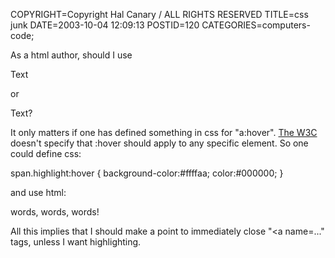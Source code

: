 COPYRIGHT=Copyright Hal Canary / ALL RIGHTS RESERVED
TITLE=css junk
DATE=2003-10-04 12:09:13
POSTID=120
CATEGORIES=computers-code;

As a html author, should I use

<a name="bleg">Text</a>

or

<a name="bleg"></a>Text?

It only matters if one has defined something in css for "a:hover". [The W3C](http://www.w3.org/TR/REC-CSS2/selector.html#x33) doesn't specify that :hover should apply to any specific element. So one could define css:

span.highlight:hover {
  background-color:#ffffaa;
  color:#000000; }

and use html:

words, <span class="highlight">
 words,</span> words!

All this implies that I should make a point to immediately close "<a name=..." tags, unless I want highlighting.
